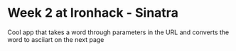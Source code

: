 # Week 2 at Ironhack - Sinatra

Cool app that takes a word through parameters in the URL and converts the word to asciiart on the next page
